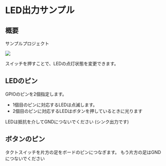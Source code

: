 # LED出力サンプル

## 概要

サンプルプロジェクト

![](https://i.imgur.com/as7Iity.jpeg)

スイッチを押すことで、LEDの点灯状態を変更できます。

## LEDのピン

GPIOのピンを2個指定します。

- 1個目のピンに対応するLEDは点滅します。
- 2個目のピンに対応するLEDはボタンを押しているときに光ります

LEDは抵抗を介してGNDにつないでください
(シンク出力です)

## ボタンのピン

タクトスイッチを片方の足をボードのピンにつなぎます。
もう片方の足はGNDにつないでください

